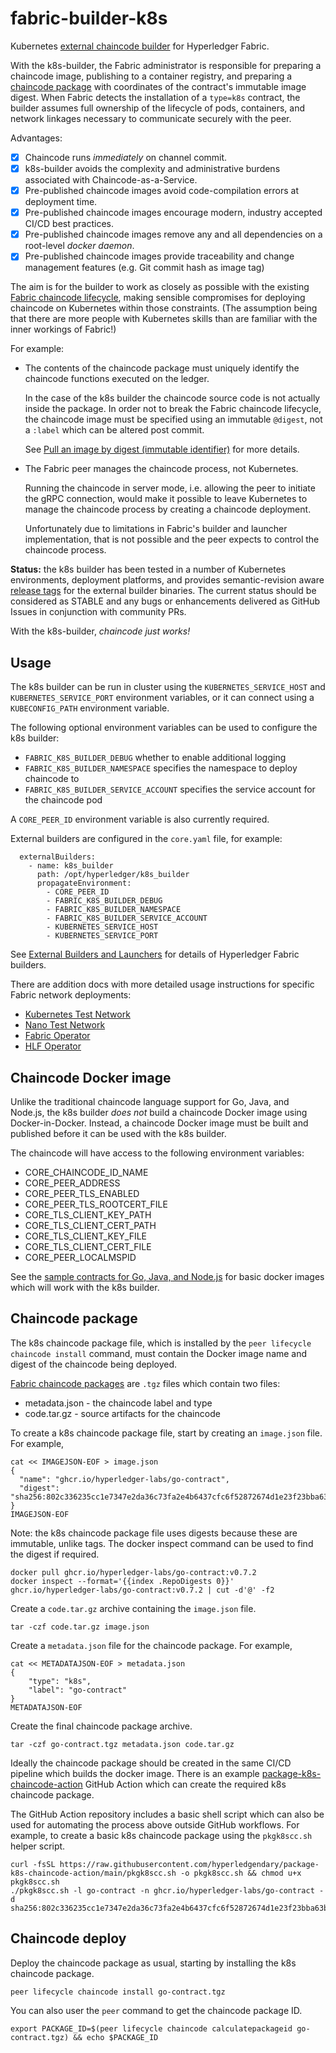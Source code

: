 # fabric-builder-k8s

Kubernetes [external chaincode builder](https://hyperledger-fabric.readthedocs.io/en/latest/cc_launcher.html)
for Hyperledger Fabric.

With the k8s-builder, the Fabric administrator is responsible for preparing a chaincode image, publishing to a
container registry, and preparing a [chaincode package](https://hyperledger-fabric.readthedocs.io/en/latest/cc_launcher.html#chaincode-packages)
with coordinates of the contract's immutable image digest.  When Fabric detects the installation of a `type=k8s`
contract, the builder assumes full ownership of the lifecycle of pods, containers, and network linkages necessary 
to communicate securely with the peer.


Advantages:

- [X] Chaincode runs _immediately_ on channel commit.
- [X] k8s-builder avoids the complexity and administrative burdens associated with Chaincode-as-a-Service. 
- [X] Pre-published chaincode images avoid code-compilation errors at deployment time.
- [X] Pre-published chaincode images encourage modern, industry accepted CI/CD best practices.
- [X] Pre-published chaincode images remove any and all dependencies on a root-level _docker daemon_.
- [X] Pre-published chaincode images provide traceability and change management features (e.g. Git commit hash as image tag)

The aim is for the builder to work as closely as possible with the existing [Fabric chaincode lifecycle](https://hyperledger-fabric.readthedocs.io/en/latest/chaincode_lifecycle.html), making sensible compromises for deploying chaincode on Kubernetes within those constraints.
(The assumption being that there are more people with Kubernetes skills than are familiar with the inner workings of Fabric!)

For example:

- The contents of the chaincode package must uniquely identify the chaincode functions executed on the ledger. 

  In the case of the k8s builder the chaincode source code is not actually inside the package.  In order not to break the Fabric chaincode lifecycle, the chaincode image must be specified using an immutable `@digest`, not a `:label` which can be altered post commit.
  
  See [Pull an image by digest (immutable identifier)](https://docs.docker.com/engine/reference/commandline/pull/#pull-an-image-by-digest-immutable-identifier) for more details.


- The Fabric peer manages the chaincode process, not Kubernetes.

  Running the chaincode in server mode, i.e. allowing the peer to initiate the gRPC connection, would make it possible to leave Kubernetes to manage the chaincode process by creating a chaincode deployment.

  Unfortunately due to limitations in Fabric's builder and launcher implementation, that is not possible and the peer expects to control the chaincode process.


**Status:** the k8s builder has been tested in a number of Kubernetes environments, deployment platforms, and
provides semantic-revision aware [release tags](https://github.com/hyperledger-labs/fabric-builder-k8s/tags) for the
external builder binaries.  The current status should be considered as STABLE and any bugs or enhancements delivered as
GitHub Issues in conjunction with community PRs.

With the k8s-builder, _chaincode just works!_


## Usage

The k8s builder can be run in cluster using the `KUBERNETES_SERVICE_HOST` and `KUBERNETES_SERVICE_PORT` environment variables, or it can connect using a `KUBECONFIG_PATH` environment variable.

The following optional environment variables can be used to configure the k8s builder:

- `FABRIC_K8S_BUILDER_DEBUG` whether to enable additional logging
- `FABRIC_K8S_BUILDER_NAMESPACE` specifies the namespace to deploy chaincode to
- `FABRIC_K8S_BUILDER_SERVICE_ACCOUNT` specifies the service account for the chaincode pod

A `CORE_PEER_ID` environment variable is also currently required.

External builders are configured in the `core.yaml` file, for example:

```
  externalBuilders:
    - name: k8s_builder
      path: /opt/hyperledger/k8s_builder
      propagateEnvironment:
        - CORE_PEER_ID
        - FABRIC_K8S_BUILDER_DEBUG
        - FABRIC_K8S_BUILDER_NAMESPACE
        - FABRIC_K8S_BUILDER_SERVICE_ACCOUNT
        - KUBERNETES_SERVICE_HOST
        - KUBERNETES_SERVICE_PORT
```

See [External Builders and Launchers](https://hyperledger-fabric.readthedocs.io/en/latest/cc_launcher.html) for details of Hyperledger Fabric builders.

There are addition docs with more detailed usage instructions for specific Fabric network deployments:

- [Kubernetes Test Network](docs/TEST_NETWORK_K8S.md)
- [Nano Test Network](docs/TEST_NETWORK_NANO.md)
- [Fabric Operator](docs/FABRIC_OPERATOR.md)
- [HLF Operator](docs/HLF_OPERATOR.md)

## Chaincode Docker image

Unlike the traditional chaincode language support for Go, Java, and Node.js, the k8s builder *does not* build a chaincode Docker image using Docker-in-Docker.
Instead, a chaincode Docker image must be built and published before it can be used with the k8s builder.

The chaincode will have access to the following environment variables:

- CORE_CHAINCODE_ID_NAME
- CORE_PEER_ADDRESS
- CORE_PEER_TLS_ENABLED
- CORE_PEER_TLS_ROOTCERT_FILE
- CORE_TLS_CLIENT_KEY_PATH
- CORE_TLS_CLIENT_CERT_PATH
- CORE_TLS_CLIENT_KEY_FILE
- CORE_TLS_CLIENT_CERT_FILE
- CORE_PEER_LOCALMSPID

See the [sample contracts for Go, Java, and Node.js](samples/README.md) for basic docker images which will work with the k8s builder.

## Chaincode package

The k8s chaincode package file, which is installed by the `peer lifecycle chaincode install` command, must contain the Docker image name and digest of the chaincode being deployed.

[Fabric chaincode packages](https://hyperledger-fabric.readthedocs.io/en/latest/cc_launcher.html#chaincode-packages) are `.tgz` files which contain two files:

- metadata.json - the chaincode label and type
- code.tar.gz - source artifacts for the chaincode

To create a k8s chaincode package file, start by creating an `image.json` file.
For example,

```shell
cat << IMAGEJSON-EOF > image.json
{
  "name": "ghcr.io/hyperledger-labs/go-contract",
  "digest": "sha256:802c336235cc1e7347e2da36c73fa2e4b6437cfc6f52872674d1e23f23bba63b"
}
IMAGEJSON-EOF
```

Note: the k8s chaincode package file uses digests because these are immutable, unlike tags.
The docker inspect command can be used to find the digest if required.

```
docker pull ghcr.io/hyperledger-labs/go-contract:v0.7.2
docker inspect --format='{{index .RepoDigests 0}}' ghcr.io/hyperledger-labs/go-contract:v0.7.2 | cut -d'@' -f2
```

Create a `code.tar.gz` archive containing the `image.json` file.

```shell
tar -czf code.tar.gz image.json
```

Create a `metadata.json` file for the chaincode package.
For example,

```shell
cat << METADATAJSON-EOF > metadata.json
{
    "type": "k8s",
    "label": "go-contract"
}
METADATAJSON-EOF
```

Create the final chaincode package archive.

```shell
tar -czf go-contract.tgz metadata.json code.tar.gz
```

Ideally the chaincode package should be created in the same CI/CD pipeline which builds the docker image.
There is an example [package-k8s-chaincode-action](https://github.com/hyperledgendary/package-k8s-chaincode-action) GitHub Action which can create the required k8s chaincode package.

The GitHub Action repository includes a basic shell script which can also be used for automating the process above outside GitHub workflows.
For example, to create a basic k8s chaincode package using the `pkgk8scc.sh` helper script.

```shell
curl -fsSL https://raw.githubusercontent.com/hyperledgendary/package-k8s-chaincode-action/main/pkgk8scc.sh -o pkgk8scc.sh && chmod u+x pkgk8scc.sh
./pkgk8scc.sh -l go-contract -n ghcr.io/hyperledger-labs/go-contract -d sha256:802c336235cc1e7347e2da36c73fa2e4b6437cfc6f52872674d1e23f23bba63b
```

## Chaincode deploy

Deploy the chaincode package as usual, starting by installing the k8s chaincode package.

```shell
peer lifecycle chaincode install go-contract.tgz
```

You can also user the `peer` command to get the chaincode package ID.

```shell
export PACKAGE_ID=$(peer lifecycle chaincode calculatepackageid go-contract.tgz) && echo $PACKAGE_ID
```
